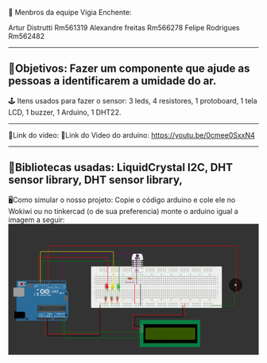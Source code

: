 🥸 Menbros da equipe Vigia Enchente:
 
Artur Distrutti Rm561319
Alexandre freitas Rm566278
Felipe Rodrigues Rm562482

------------------------------------------------------------------------------------------------------------------------------------------
🎯Objetivos:
Fazer um componente que ajude as pessoas a identificarem a umidade do ar.
------------------------------------------------------------------------------------------------------------------------------------------
🕹️ Itens usados para fazer o sensor:
3 leds,
4 resistores,
1 protoboard,
1 tela LCD,
1 buzzer,
1 Arduino,
1 DHT22.

------------------------------------------------------------------------------------------------------------------------------------------
🔗Link do vídeo:
🔗Link do Video do arduino: https://youtu.be/0cmee0SxxN4

------------------------------------------------------------------------------------------------------------------------------------------
📔Bibliotecas usadas:
LiquidCrystal I2C,
DHT sensor library,
DHT sensor library,
------------------------------------------------------------------------------------------------------------------------------------------

🖥️Como simular o nosso projeto:
Copie o código arduino e cole ele no Wokiwi ou no tinkercad (o de sua preferencia)
monte o arduino igual a imagem a seguir:![Arduino](arduino.png)